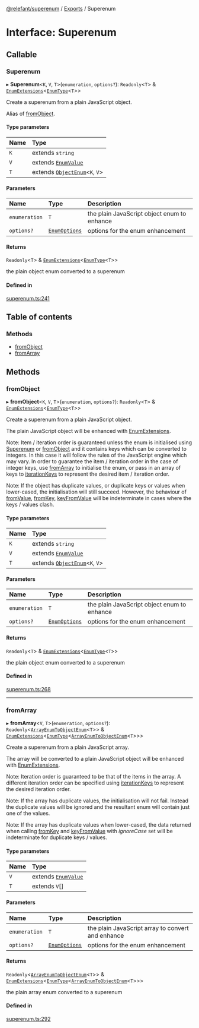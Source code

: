 [@relefant/superenum](../API.md) / [Exports](../modules.md) / Superenum

# Interface: Superenum

## Callable

### Superenum

▸ **Superenum**<`K`, `V`, `T`\>(`enumeration`, `options?`): `Readonly`<`T`\> & [`EnumExtensions`](EnumExtensions.md)<[`EnumType`](../modules.md#EnumType)<`T`\>\>

Create a superenum from a plain JavaScript object.

Alias of [fromObject](Superenum.md#fromObject).

#### Type parameters

| Name | Type |
| :------ | :------ |
| `K` | extends `string` |
| `V` | extends [`EnumValue`](../modules.md#EnumValue) |
| `T` | extends [`ObjectEnum`](../modules.md#ObjectEnum)<`K`, `V`\> |

#### Parameters

| Name | Type | Description |
| :------ | :------ | :------ |
| `enumeration` | `T` | the plain JavaScript object enum to enhance |
| `options?` | [`EnumOptions`](EnumOptions.md) | options for the enum enhancement |

#### Returns

`Readonly`<`T`\> & [`EnumExtensions`](EnumExtensions.md)<[`EnumType`](../modules.md#EnumType)<`T`\>\>

the plain object enum converted to a superenum

#### Defined in

[superenum.ts:241](https://github.com/relefant/superenum/blob/4e8d1ef/src/superenum.ts#L241)

## Table of contents

### Methods

- [fromObject](Superenum.md#fromObject)
- [fromArray](Superenum.md#fromArray)

## Methods

### fromObject

▸ **fromObject**<`K`, `V`, `T`\>(`enumeration`, `options?`): `Readonly`<`T`\> & [`EnumExtensions`](EnumExtensions.md)<[`EnumType`](../modules.md#EnumType)<`T`\>\>

Create a superenum from a plain JavaScript object.

The plain JavaScript object will be enhanced with [EnumExtensions](EnumExtensions.md).

Note: Item / iteration order is guaranteed unless the enum is initialised using [Superenum](Superenum.md) or
[fromObject](Superenum.md#fromObject) and it contains keys which can be converted to integers. In this case it will
follow the rules of the JavaScript engine which may vary. In order to guarantee the item / iteration order
in the case of integer keys, use [fromArray](Superenum.md#fromArray) to initialise the enum, or pass in an array
of keys to [iterationKeys](EnumOptions.md#iterationKeys) to represent the desired item / iteration order.

Note: If the object has duplicate values, or duplicate keys or values when lower-cased, the initialisation will
still succeed. However, the behaviour of
[fromValue](EnumExtensions.md#fromValue),
[fromKey](EnumExtensions.md#fromKey),
[keyFromValue](EnumExtensions.md#keyFromValue)
will be indeterminate in cases where the keys / values clash.

#### Type parameters

| Name | Type |
| :------ | :------ |
| `K` | extends `string` |
| `V` | extends [`EnumValue`](../modules.md#EnumValue) |
| `T` | extends [`ObjectEnum`](../modules.md#ObjectEnum)<`K`, `V`\> |

#### Parameters

| Name | Type | Description |
| :------ | :------ | :------ |
| `enumeration` | `T` | the plain JavaScript object enum to enhance |
| `options?` | [`EnumOptions`](EnumOptions.md) | options for the enum enhancement |

#### Returns

`Readonly`<`T`\> & [`EnumExtensions`](EnumExtensions.md)<[`EnumType`](../modules.md#EnumType)<`T`\>\>

the plain object enum converted to a superenum

#### Defined in

[superenum.ts:268](https://github.com/relefant/superenum/blob/4e8d1ef/src/superenum.ts#L268)

___

### fromArray

▸ **fromArray**<`V`, `T`\>(`enumeration`, `options?`): `Readonly`<[`ArrayEnumToObjectEnum`](../modules.md#ArrayEnumToObjectEnum)<`T`\>\> & [`EnumExtensions`](EnumExtensions.md)<[`EnumType`](../modules.md#EnumType)<[`ArrayEnumToObjectEnum`](../modules.md#ArrayEnumToObjectEnum)<`T`\>\>\>

Create a superenum from a plain JavaScript array.

The array will be converted to a plain JavaScript object will be enhanced with [EnumExtensions](EnumExtensions.md).

Note: Iteration order is guaranteed to be that of the items in the array. A different iteration order can be
specified using [iterationKeys](EnumOptions.md#iterationKeys) to represent the desired iteration order.

Note: If the array has duplicate values, the initialisation will not fail. Instead the duplicate values will
be ignored and the resultant enum will contain just one of the values.

Note: If the array has duplicate values when lower-cased, the data returned when
calling [fromKey](EnumExtensions.md#fromKey) and [keyFromValue](EnumExtensions.md#keyFromValue) with
*ignoreCase* set will be indeterminate for duplicate keys / values.

#### Type parameters

| Name | Type |
| :------ | :------ |
| `V` | extends [`EnumValue`](../modules.md#EnumValue) |
| `T` | extends `V`[] |

#### Parameters

| Name | Type | Description |
| :------ | :------ | :------ |
| `enumeration` | `T` | the plain JavaScript array to convert and enhance |
| `options?` | [`EnumOptions`](EnumOptions.md) | options for the enum enhancement |

#### Returns

`Readonly`<[`ArrayEnumToObjectEnum`](../modules.md#ArrayEnumToObjectEnum)<`T`\>\> & [`EnumExtensions`](EnumExtensions.md)<[`EnumType`](../modules.md#EnumType)<[`ArrayEnumToObjectEnum`](../modules.md#ArrayEnumToObjectEnum)<`T`\>\>\>

the plain array enum converted to a superenum

#### Defined in

[superenum.ts:292](https://github.com/relefant/superenum/blob/4e8d1ef/src/superenum.ts#L292)

